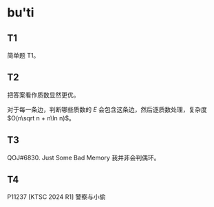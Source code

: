 # bu'ti

## T1

简单题 T1。

## T2

把答案看作质数显然更优。

对于每一条边，判断哪些质数的 $E$ 会包含这条边，然后逐质数处理，复杂度 $O(n\sqrt n + n\ln n)$。


## T3

QOJ#6830. Just Some Bad Memory 我并非会判偶环。

## T4

P11237 [KTSC 2024 R1] 警察与小偷
